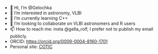 - 👋 Hi, I’m @Gelochka
- 👀 I’m interested in astronomy, VLBI 
- 🌱 I’m currently learning C++
- 💞️ I’m looking to collaborate on VLBI astronomers and R users
- 📫 How to reach me: insta @gella_rolf, I prefer not to publish my email publicly.
- ORCID: https://orcid.org/0009-0004-8160-1701
- Personal site: [COTIC](https://cotic.shinyapps.io/cotic/) 
<!---
Gelochka/Gelochka is a ✨ special ✨ repository because its `README.md` (this file) appears on your GitHub profile.
You can click the Preview link to take a look at your changes.
--->
